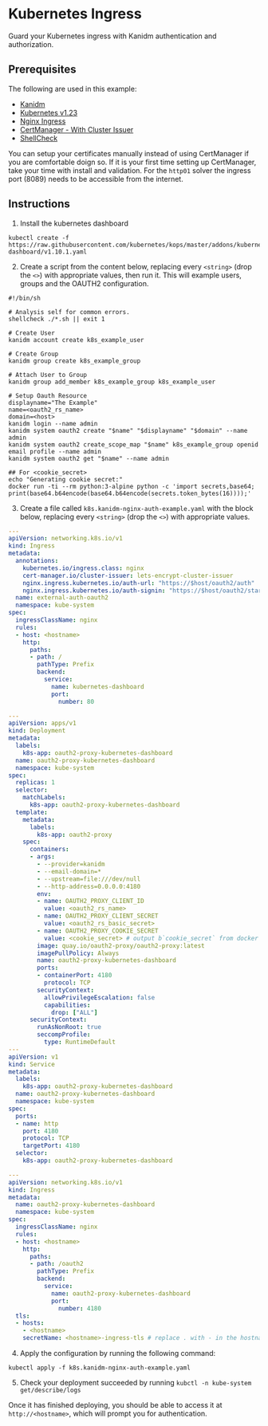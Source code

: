 # Kubernetes Ingress 

Guard your Kubernetes ingress with Kanidm authentication and authorization.

## Prerequisites

The following are used in this example:

- [Kanidm](installing_the_server.html)
- [Kubernetes v1.23](https://docs.k0sproject.io/v1.23.6+k0s.2/install/)
- [Nginx Ingress](https://kubernetes.github.io/ingress-nginx/deploy/)
- [CertManager - With Cluster Issuer](https://cert-manager.io/docs/installation/)
- [ShellCheck](https://github.com/koalaman/shellcheck#user-content-installing)

You can setup your certificates manually instead of using CertManager if you are comfortable doign so. If it is your first time setting up CertManager, take your time with install and validation. For the `http01` solver the ingress port (8089) needs to be accessible from the internet.

## Instructions

1. Install the kubernetes dashboard

```shell
kubectl create -f https://raw.githubusercontent.com/kubernetes/kops/master/addons/kubernetes-dashboard/v1.10.1.yaml
```

2. Create a script from the content below, replacing every `<string>` (drop the `<>`) with appropriate values, then run it. This will example users, groups and the OAUTH2 configuration.

```shell
#!/bin/sh

# Analysis self for common errors.
shellcheck ./*.sh || exit 1

# Create User
kanidm account create k8s_example_user

# Create Group
kanidm group create k8s_example_group

# Attach User to Group
kanidm group add_member k8s_example_group k8s_example_user

# Setup Oauth Resource
displayname="The Example"
name=<oauth2_rs_name>
domain=<host>
kanidm login --name admin
kanidm system oauth2 create "$name" "$displayname" "$domain" --name admin
kanidm system oauth2 create_scope_map "$name" k8s_example_group openid email profile --name admin
kanidm system oauth2 get "$name" --name admin

## For <cookie_secret>
echo "Generating cookie secret:"
docker run -ti --rm python:3-alpine python -c 'import secrets,base64; print(base64.b64encode(base64.b64encode(secrets.token_bytes(16))));' 
```

3. Create a file called `k8s.kanidm-nginx-auth-example.yaml` with the block below, replacing every `<string>` (drop the `<>`) with appropriate values. 

```yaml
---
apiVersion: networking.k8s.io/v1
kind: Ingress
metadata:
  annotations:
    kubernetes.io/ingress.class: nginx
    cert-manager.io/cluster-issuer: lets-encrypt-cluster-issuer
    nginx.ingress.kubernetes.io/auth-url: "https://$host/oauth2/auth"
    nginx.ingress.kubernetes.io/auth-signin: "https://$host/oauth2/start?rd=$escaped_request_uri"
  name: external-auth-oauth2
  namespace: kube-system
spec:
  ingressClassName: nginx
  rules:
  - host: <hostname>
    http:
      paths:
      - path: /
        pathType: Prefix
        backend:
          service:
            name: kubernetes-dashboard
            port:
              number: 80

---
apiVersion: apps/v1
kind: Deployment
metadata:
  labels:
    k8s-app: oauth2-proxy-kubernetes-dashboard
  name: oauth2-proxy-kubernetes-dashboard
  namespace: kube-system
spec:
  replicas: 1
  selector:
    matchLabels:
      k8s-app: oauth2-proxy-kubernetes-dashboard
  template:
    metadata:
      labels:
        k8s-app: oauth2-proxy
    spec:
      containers:
      - args:
        - --provider=kanidm
        - --email-domain=*
        - --upstream=file:///dev/null
        - --http-address=0.0.0.0:4180
        env:
        - name: OAUTH2_PROXY_CLIENT_ID
          value: <oauth2_rs_name>
        - name: OAUTH2_PROXY_CLIENT_SECRET
          value: <oauth2_rs_basic_secret>
        - name: OAUTH2_PROXY_COOKIE_SECRET
          value: <cookie_secret> # output b`cookie_secret` from docker run -ti --rm python:3-alpine python -c 'import secrets,base64; print(base64.b64encode(base64.b64encode(secrets.token_bytes(16))));'
        image: quay.io/oauth2-proxy/oauth2-proxy:latest
        imagePullPolicy: Always
        name: oauth2-proxy-kubernetes-dashboard
        ports:
        - containerPort: 4180
          protocol: TCP
        securityContext:
          allowPrivilegeEscalation: false
          capabilities:
            drop: ["ALL"]
      securityContext:
        runAsNonRoot: true
        seccompProfile:
          type: RuntimeDefault
---
apiVersion: v1
kind: Service
metadata:
  labels:
    k8s-app: oauth2-proxy-kubernetes-dashboard
  name: oauth2-proxy-kubernetes-dashboard
  namespace: kube-system
spec:
  ports:
  - name: http
    port: 4180
    protocol: TCP
    targetPort: 4180
  selector:
    k8s-app: oauth2-proxy-kubernetes-dashboard

---
apiVersion: networking.k8s.io/v1
kind: Ingress
metadata:
  name: oauth2-proxy-kubernetes-dashboard
  namespace: kube-system
spec:
  ingressClassName: nginx
  rules:
  - host: <hostname>
    http:
      paths:
      - path: /oauth2
        pathType: Prefix
        backend:
          service:
            name: oauth2-proxy-kubernetes-dashboard
            port:
              number: 4180
  tls:
  - hosts:
    - <hostname>
    secretName: <hostname>-ingress-tls # replace . with - in the hostname
```

4. Apply the configuration by running the following command:

```shell
kubectl apply -f k8s.kanidm-nginx-auth-example.yaml
```

5. Check your deployment succeeded by running `kubctl -n kube-system get/describe/logs` 

Once it has finished deploying, you should be able to access it at `http://<hostname>`, which will prompt you for authentication.